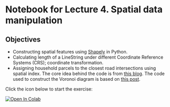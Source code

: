 # Notebook for Lecture 4. Spatial data manipulation

## Objectives
* Constructing spatial features using [Shapely](https://shapely.readthedocs.io/en/latest/manual.html) in Python.
* Calculating length of a LineString under different Coordinate Reference Systems (CRS); coordinate transformation.
* Assigning household parcels to the closest road intersections using spatial index. The core idea behind the code is from [this blog](https://geoffboeing.com/2016/10/r-tree-spatial-index-python/). The code used to construct the Voronoi diagram is based on [this post](https://gis.stackexchange.com/questions/337561/making-polygon-for-every-point-in-set-using-voronois).

Click the icon below to start the exercise:

[![Open In Colab](https://colab.research.google.com/assets/colab-badge.svg)](https://colab.research.google.com/github/UCB-CE170a/Fall2020/blob/master/lecture_4/Lecture_4.ipynb)